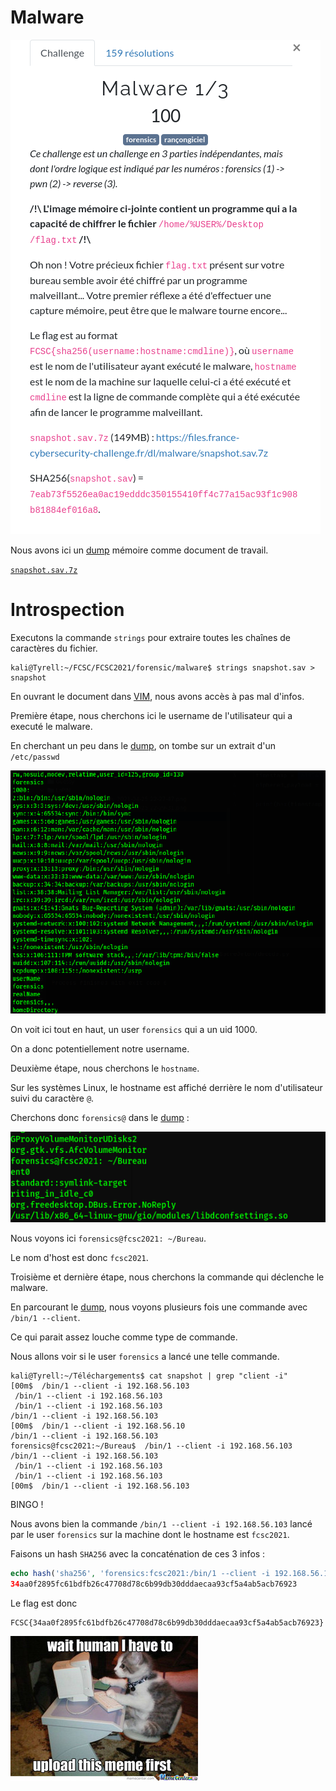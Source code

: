 # Malware

![intro](assets/malware.png)

Nous avons ici un [dump](https://fr.wikipedia.org/wiki/Dump) mémoire comme document de travail.

[`snapshot.sav.7z`](ressources/snapshot.sav.7z)

# Introspection

Executons la commande `strings` pour extraire toutes les chaînes de caractères du fichier.

```shell
kali@Tyrell:~/FCSC/FCSC2021/forensic/malware$ strings snapshot.sav > snapshot
```

En ouvrant le document dans [VIM](https://fr.wikipedia.org/wiki/Vim), nous avons accès à pas mal d'infos.

Première étape, nous cherchons ici le username de l'utilisateur qui a executé le malware.

En cherchant un peu dans le [dump](https://fr.wikipedia.org/wiki/Dump), on tombe sur un extrait d'un `/etc/passwd`

![passwd](assets/passwd.png)

On voit ici tout en haut, un user `forensics` qui a un uid 1000.

On a donc potentiellement notre username.

Deuxième étape, nous cherchons le `hostname`.

Sur les systèmes Linux, le hostname est affiché derrière le nom d'utilisateur suivi du caractère `@`.

Cherchons donc `forensics@` dans le [dump](https://fr.wikipedia.org/wiki/Dump) :

![fcsc2021](assets/fcsc2021.png)

Nous voyons ici `forensics@fcsc2021: ~/Bureau`.

Le nom d'host est donc `fcsc2021`.

Troisième et dernière étape, nous cherchons la commande qui déclenche le malware.

En parcourant le [dump](https://fr.wikipedia.org/wiki/Dump), nous voyons plusieurs fois une commande avec `/bin/1 --client`.

Ce qui parait assez louche comme type de commande.

Nous allons voir si le user `forensics` a lancé une telle commande.

```shell
kali@Tyrell:~/Téléchargements$ cat snapshot | grep "client -i"
[00m$  /bin/1 --client -i 192.168.56.103
 /bin/1 --client -i 192.168.56.103
 /bin/1 --client -i 192.168.56.103
/bin/1 --client -i 192.168.56.103
[00m$  /bin/1 --client -i 192.168.56.10
/bin/1 --client -i 192.168.56.103
forensics@fcsc2021:~/Bureau$  /bin/1 --client -i 192.168.56.103
/bin/1 --client -i 192.168.56.103
 /bin/1 --client -i 192.168.56.103
 /bin/1 --client -i 192.168.56.103
[00m$  /bin/1 --client -i 192.168.56.103
```

BINGO !

Nous avons bien la commande `/bin/1 --client -i 192.168.56.103` lancé par le user `forensics` sur la machine dont le hostname est `fcsc2021`.

Faisons un hash `SHA256` avec la concaténation de ces 3 infos :

```php
echo hash('sha256', 'forensics:fcsc2021:/bin/1 --client -i 192.168.56.103');
34aa0f2895fc61bdfb26c47708d78c6b99db30dddaecaa93cf5a4ab5acb76923
```

Le flag est donc

```
FCSC{34aa0f2895fc61bdfb26c47708d78c6b99db30dddaecaa93cf5a4ab5acb76923}
```

![lolcat](assets/lolcat.jpeg)
